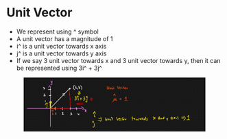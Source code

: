 # Unit Vector

* We represent using ^ symbol
* A unit vector has a magnitude of 1
* i^ is a unit vector towards x axis
* j^ is a unit vector towards y axis
* If we say 3 unit vector towards x and 3 unit vector towards y, then it can be represented using 3i^ + 3j^

<figure><img src="../../.gitbook/assets/image (2) (1) (1) (1) (1).png" alt=""><figcaption></figcaption></figure>

